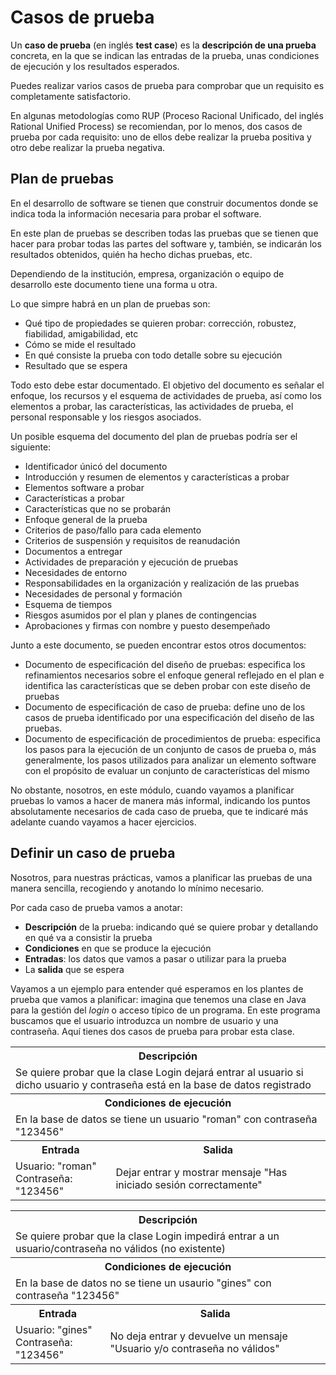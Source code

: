 # Casos de prueba
Un **caso de prueba** (en inglés **test case**) es la **descripción de una prueba** concreta, en la que se indican las entradas de la prueba, unas condiciones de ejecución y los resultados esperados.

Puedes realizar varios casos de prueba para comprobar que un requisito es completamente satisfactorio.

En algunas metodologías como RUP (Proceso Racional Unificado, del inglés Rational Unified Process) se recomiendan, por lo menos, dos casos de prueba por cada requisito: uno de ellos debe realizar la prueba positiva y otro debe realizar la prueba negativa.

## Plan de pruebas
En el desarrollo de software se tienen que construir documentos donde se indica toda la información necesaria para probar el software.

En este plan de pruebas se describen todas las pruebas que se tienen que hacer para probar todas las partes del software y, también, se indicarán los resultados obtenidos, quién ha hecho dichas pruebas, etc.

Dependiendo de la institución, empresa, organización o equipo de desarrollo este documento tiene una forma u otra.

Lo que simpre habrá en un plan de pruebas son:

- Qué tipo de propiedades se quieren probar: corrección, robustez, fiabilidad, amigabilidad, etc
- Cómo se mide el resultado
- En qué consiste la prueba con todo detalle sobre su ejecución
- Resultado que se espera

Todo esto debe estar documentado. El objetivo del documento es señalar el enfoque, los recursos y el esquema de actividades de prueba, así como los elementos a probar, las características, las actividades de prueba, el personal responsable y los riesgos asociados.

Un posible esquema del documento del plan de pruebas podría ser el siguiente:

- Identificador únicó del documento
- Introducción y resumen de elementos y características a probar
- Elementos software a probar
- Características a probar
- Características que no se probarán
- Enfoque general de la prueba
- Criterios de paso/fallo para cada elemento
- Criterios de suspensión y requisitos de reanudación
- Documentos a entregar
- Actividades de preparación y ejecución de pruebas
- Necesidades de entorno
- Responsabilidades en la organización y realización de las pruebas
- Necesidades de personal y formación
- Esquema de tiempos
- Riesgos asumidos por el plan y planes de contingencias
- Aprobaciones y firmas con nombre y puesto desempeñado

Junto a este documento, se pueden encontrar estos otros documentos:

- Documento de especificación del diseño de pruebas: especifica los refinamientos necesarios sobre el enfoque general reflejado en el plan e identifica las características que se deben probar con este diseño de pruebas
- Documento de especificación de caso de prueba: define uno de los casos de prueba identificado por una especificación del diseño de las pruebas.
- Documento de especificación de procedimientos de prueba: especifica los pasos para la ejecución de un conjunto de casos de prueba o, más generalmente, los pasos utilizados para analizar un elemento software con el propósito de evaluar un conjunto de características del mismo

No obstante, nosotros, en este módulo, cuando vayamos a planificar pruebas lo vamos a hacer de manera más informal, indicando los puntos absolutamente necesarios de cada caso de prueba, que te indicaré más adelante cuando vayamos a hacer ejercicios.

## Definir un caso de prueba
Nosotros, para nuestras prácticas, vamos a planificar las pruebas de una manera sencilla, recogiendo y anotando lo mínimo necesario.

Por cada caso de prueba vamos a anotar:

- **Descripción** de la prueba: indicando qué se quiere probar y detallando en qué va a consistir la prueba
- **Condiciones** en que se produce la ejecución
- **Entradas**: los datos que vamos a pasar o utilizar para la prueba
- La **salida** que se espera

Vayamos a un ejemplo para entender qué esperamos en los plantes de prueba que vamos a planificar: imagina que tenemos una clase en Java para la gestión del *login* o acceso típico de un programa. En este programa buscamos que el usuario introduzca un nombre de usuario y una contraseña. Aquí tienes dos casos de prueba para probar esta clase.

<table>
	<tr>
		<th colspan="2">Descripción</th>
	</tr>
	<tr>
		<td colspan="2">
			Se quiere probar que la clase Login dejará entrar al usuario si dicho usuario y contraseña está en la base de datos registrado
		</td>
	</tr>
	<tr>
		<th colspan="2">Condiciones de ejecución</th>
	</tr>
	<tr>
		<td colspan="2">
			En la base de datos se tiene un usuario "roman" con contraseña "123456"
		</td>
	</tr>
	<tr>
		<th>Entrada</th>
		<th>Salida</th>
	</tr>
	<tr>
		<td>
			Usuario: "roman"<br>
			Contraseña: "123456"
		</td>
		<td>
			 Dejar entrar y mostrar mensaje "Has iniciado sesión correctamente"
		</td>
	</tr>
</table>

<table>
	<tr>
		<th colspan="2">Descripción</th>
	</tr>
	<tr>
		<td colspan="2">
			Se quiere probar que la clase Login impedirá entrar a un usuario/contraseña no válidos (no existente)
		</td>
	</tr>
	<tr>
		<th colspan="2">Condiciones de ejecución</th>
	</tr>
	<tr>
		<td colspan="2">
			En la base de datos no se tiene un usaurio "gines" con contraseña "123456"
		</td>
	</tr>
	<tr>
		<th>Entrada</th>
		<th>Salida</th>
	</tr>
	<tr>
		<td>
			Usuario: "gines"<br>
			Contraseña: "123456"
		</td>
		<td>
			No deja entrar y devuelve un mensaje "Usuario y/o contraseña no válidos"
		</td>
	</tr>
</table>
